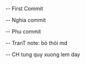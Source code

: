-- First Commit

-- Nghia commit

-- Phu commit

-- TranT note: bỏ thói md 

-- CH tung quy xuong lem day